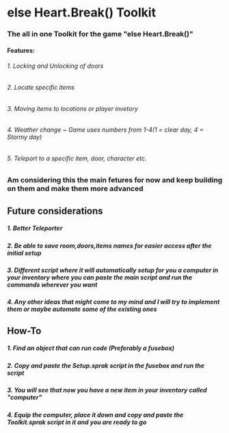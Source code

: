 # else Heart.Break() Toolkit

### The all in one Toolkit for the game "else Heart.Break()"


#### Features:
###### 1. Locking and Unlocking of doors
###### 2. Locate specific items
###### 3. Moving items to locations or player invetory
###### 4. Weather change ~ Game uses numbers from 1-4(1 = clear day, 4 = Stormy day)
###### 5. Teleport to a specific item, door, character etc.


### Am considering this the main fetures for now and keep building on them and make them more advanced

## Future considerations
##### 1. Better Teleporter
##### 2. Be able to save room,doors,items names for easier access after the initial setup
##### 3. Different script where it will automatically setup for you a computer in your inventory where you can paste the main script and run the commands wherever you want
##### 4. Any other ideas that might come to my mind and I will try to implement them or maybe automate some of the existing ones



## How-To
##### 1. Find an object that can run code (Preferably a fusebox)
##### 2. Copy and paste the Setup.sprak script in the fusebox and run the script
##### 3. You will see that now you have a new item in your inventory called "computer"
##### 4. Equip the computer, place it down and copy and paste the Toolkit.sprak script in it and you are ready to go
